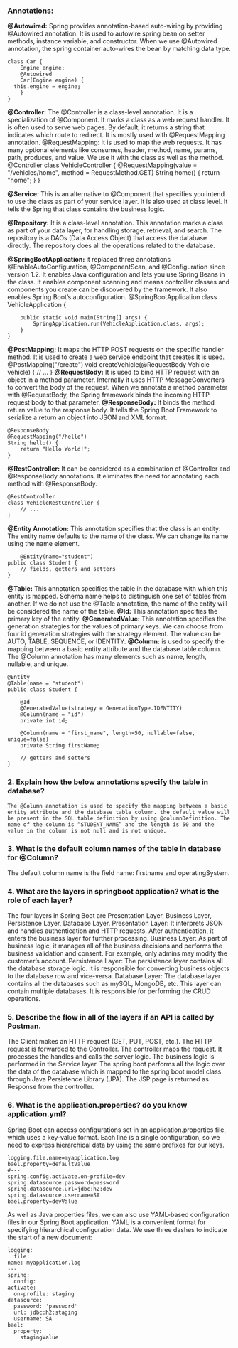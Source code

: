 ### Annotations:

__@Autowired:__ Spring provides annotation-based auto-wiring by providing @Autowired annotation. It is used to autowire spring bean on setter methods, instance variable, and constructor. When we use @Autowired annotation, the spring container auto-wires the bean by matching data type.
```{java}
class Car { 
    Engine engine; 
    @Autowired 
    Car(Engine engine) { 
  this.engine = engine; 
    } 
}
```
**@Controller:** The @Controller is a class-level annotation. It is a specialization of @Component. It marks a class as a web request handler. It is often used to serve web pages. By default, it returns a string that indicates which route to redirect. It is mostly used with @RequestMapping annotation.
@RequestMapping: It is used to map the web requests. It has many optional elements like consumes, header, method, name, params, path, produces, and value. We use it with the class as well as the method.
@Controller 
class VehicleController { 
@RequestMapping(value = "/vehicles/home", method = RequestMethod.GET) String home() { 
  return "home"; 
    } 
}

**@Service:** This is an alternative to @Component that specifies you intend to use the class as part of your service layer. It is also used at class level. It tells the Spring that class contains the business logic.

**@Repository:** It is a class-level annotation. This annotation marks a class as part of your data layer, for handling storage, retrieval, and search. The repository is a DAOs (Data Access Object) that access the database directly. The repository does all the operations related to the database.

**@SpringBootApplication:** it replaced three annotations @EnableAutoConfiguration, @ComponentScan, and @Configuration since version 1.2. It enables Java configuration and lets you use Spring Beans in the class. It enables component scanning and means controller classes and components you create can be discovered by the framework. It also enables Spring Boot’s autoconfiguration. 
@SpringBootApplication
class VehicleApplication {
```
    public static void main(String[] args) {
        SpringApplication.run(VehicleApplication.class, args);
    }
}
```
**@PostMapping:** It maps the HTTP POST requests on the specific handler method. It is used to create a web service endpoint that creates It is used. 
@PostMapping("/create") 
void createVehicle(@RequestBody Vehicle vehicle) { 
// ... 
}
**@RequestBody:** It is used to bind HTTP request with an object in a method parameter. Internally it uses HTTP MessageConverters to convert the body of the request. When we annotate a method parameter with @RequestBody, the Spring framework binds the incoming HTTP request body to that parameter.
**@ResponseBody:** It binds the method return value to the response body. It tells the Spring Boot Framework to serialize a return an object into JSON and XML format.
```
@ResponseBody 
@RequestMapping("/hello") 
String hello() { 
    return "Hello World!"; 
}
```
**@RestController:** It can be considered as a combination of @Controller and @ResponseBody annotations. It eliminates the need for annotating each method with @ResponseBody.
```
@RestController
class VehicleRestController {
    // ...
}
```
**@Entity Annotation:** This annotation specifies that the class is an entity: The entity name defaults to the name of the class. We can change its name using the name element.
```
    @Entity(name="student")
public class Student {    
    // fields, getters and setters    
}
```
**@Table:** This annotation specifies the table in the database with which this entity is mapped. Schema name helps to distinguish one set of tables from another. If we do not use the @Table annotation, the name of the entity will be considered the name of the table.
**@Id:** This annotation specifies the primary key of the entity. 
**@GeneratedValue:** This annotation specifies the generation strategies for the values of primary keys. We can choose from four id generation strategies with the strategy element. The value can be AUTO, TABLE, SEQUENCE, or IDENTITY.
**@Column:** is used to specify the mapping between a basic entity attribute and the database table column. The @Column annotation has many elements such as name, length, nullable, and unique.
```
@Entity
@Table(name = "student")
public class Student {

    @Id
    @GeneratedValue(strategy = GenerationType.IDENTITY)
    @Column(name = "id")
    private int id;

    @Column(name = "first_name", length=50, nullable=false, unique=false)
    private String firstName;

    // getters and setters
}
```
### 2. Explain how the below annotations specify the table in database?
```
The @Column annotation is used to specify the mapping between a basic entity attribute and the database table column. the default value will be present in the SQL table definition by using @columnDefinition. The name of the column is “STUDENT_NAME” and the length is 50 and the value in the column is not null and is not unique. 
```
### 3. What is the default column names of the table in database for @Column?

The default column name is the field name: firstname and operatingSystem.

### 4. What are the layers in springboot application? what is the role of each layer?

The four layers in Spring Boot are Presentation Layer, Business Layer, Persistence Layer, Database Layer. 
Presentation Layer: It interprets JSON and handles authentication and HTTP requests. After authentication, it enters the business layer for further processing.
Business Layer: As part of business logic, it manages all of the business decisions and performs the business validation and consent. For example, only admins may modify the customer’s account.
Persistence Layer: The persistence layer contains all the database storage logic. It is responsible for converting business objects to the database row and vice-versa.
Database Layer: The database layer contains all the databases such as mySQL, MongoDB, etc. This layer can contain multiple databases. It is responsible for performing the CRUD operations.

### 5. Describe the flow in all of the layers if an API is called by Postman.

The Client makes an HTTP request (GET, PUT, POST, etc.). The HTTP request is forwarded to the Controller. The controller maps the request. It processes the handles and calls the server logic. The business logic is performed in the Service layer. The spring boot performs all the logic over the data of the database which is mapped to the spring boot model class through Java Persistence Library (JPA). The JSP page is returned as Response from the controller.

### 6. What is the application.properties? do you know application.yml?
Spring Boot can access configurations set in an application.properties file, which uses a key-value format. Each line is a single configuration, so we need to express hierarchical data by using the same prefixes for our keys.
 ```
logging.file.name=myapplication.log 
bael.property=defaultValue 
#--- 
spring.config.activate.on-profile=dev 
spring.datasource.password=password 
spring.datasource.url=jdbc:h2:dev 
spring.datasource.username=SA 
bael.property=devValue
```
As well as Java properties files, we can also use YAML-based configuration files in our Spring Boot application. YAML is a convenient format for specifying hierarchical configuration data. We use three dashes to indicate the start of a new document:
```
logging: 
  file: 
name: myapplication.log 
--- 
spring: 
  config: 
activate: 
  on-profile: staging 
datasource: 
  password: 'password' 
  url: jdbc:h2:staging 
  username: SA 
bael: 
  property: 
    stagingValue
```

